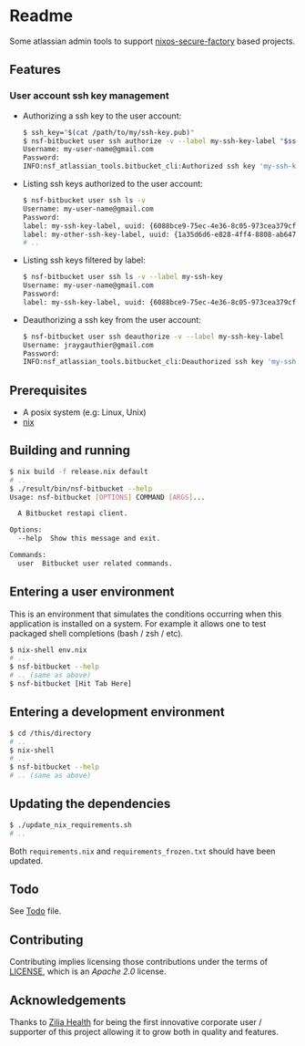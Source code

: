 Readme
======

Some atlassian admin tools to support [nixos-secure-factory] based projects.

Features
--------

### User account ssh key management

 -  Authorizing a ssh key to the user account:

    ```bash
    $ ssh_key="$(cat /path/to/my/ssh-key.pub)"
    $ nsf-bitbucket user ssh authorize -v --label my-ssh-key-label "$ssh_key"
    Username: my-user-name@gmail.com
    Password:
    INFO:nsf_atlassian_tools.bitbucket_cli:Authorized ssh key 'my-ssh-key-label' to ' my-user-name@gmail.com' user account.`{key_uuid: {6088bce9-75ec-4e36-8c05-973cea379cff}}`
    ```

 -  Listing ssh keys authorized to the user account:

    ```bash
    $ nsf-bitbucket user ssh ls -v
    Username: my-user-name@gmail.com
    Password:
    label: my-ssh-key-label, uuid: {6088bce9-75ec-4e36-8c05-973cea379cff}
    label: my-other-ssh-key-label, uuid: {1a35d6d6-e828-4ff4-8808-ab64785cd81d}
    # ..
    ```

 -  Listing ssh keys filtered by label:

    ```bash
    $ nsf-bitbucket user ssh ls -v --label my-ssh-key
    Username: my-user-name@gmail.com
    Password:
    label: my-ssh-key-label, uuid: {6088bce9-75ec-4e36-8c05-973cea379cff}
    ```

 -  Deauthorizing a ssh key from the user account:

    ```bash
    $ nsf-bitbucket user ssh deauthorize -v --label my-ssh-key-label
    Username: jraygauthier@gmail.com
    Password:
    INFO:nsf_atlassian_tools.bitbucket_cli:Deauthorized ssh key 'my-ssh-key-label' from 'my-user-name@gmail.com' user account.`{key_uuid: {6088bce9-75ec-4e36-8c05-973cea379cff}}`
    ```


Prerequisites
-------------

 -  A posix system (e.g: Linux, Unix)
 -  [nix](https://nixos.org/nix/download.html)


Building and running
--------------------

```bash
$ nix build -f release.nix default
# ..
$ ./result/bin/nsf-bitbucket --help
Usage: nsf-bitbucket [OPTIONS] COMMAND [ARGS]...

  A Bitbucket restapi client.

Options:
  --help  Show this message and exit.

Commands:
  user  Bitbucket user related commands.
```


Entering a user environment
---------------------------

This is an environment that simulates the conditions occurring when this
application is installed on a system. For example it allows one to test packaged
shell completions (bash / zsh / etc).

```bash
$ nix-shell env.nix
# ..
$ nsf-bitbucket --help
# .. (same as above)
$ nsf-bitbucket [Hit Tab Here]
```


Entering a development environment
----------------------------------

```bash
$ cd /this/directory
# ..
$ nix-shell
# ..
$ nsf-bitbucket --help
# .. (same as above)
```


Updating the dependencies
-------------------------

```bash
$ ./update_nix_requirements.sh
# ..
```

Both `requirements.nix` and `requirements_frozen.txt` should have been updated.


Todo
----

See [Todo](./TODO.md) file.


Contributing
------------

Contributing implies licensing those contributions under the terms of [LICENSE](./LICENSE), which is an *Apache 2.0* license.


[nixos-secure-factory]: https://github.com/jraygauthier/nixos-secure-factory


Acknowledgements
----------------

Thanks to [Zilia Health] for being the first innovative corporate user /
supporter of this project allowing it to grow both in quality and features.

[Zilia Health]: https://ziliahealth.com/
